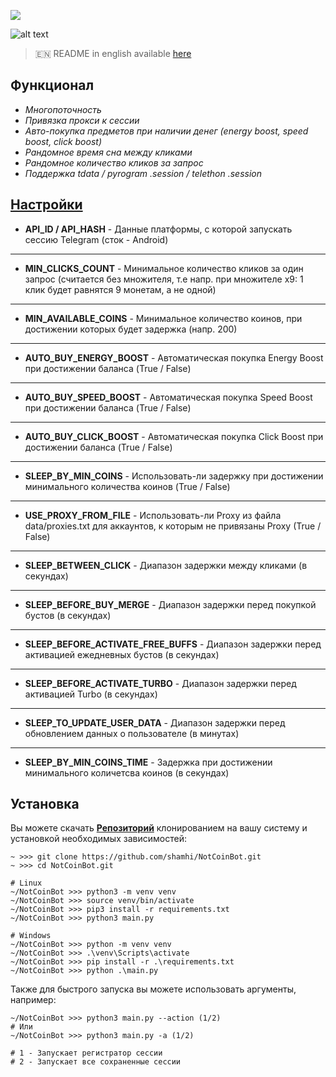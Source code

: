 [<img src="https://img.shields.io/badge/Telegram-%40Me-orange">](https://t.me/sho6ot)

![alt text](https://i.imgur.com/PDYwSJ9.png)

> 🇪🇳 README in english available [here](README-EN.md)

## Функционал  
+ _Многопоточность_
+ _Привязка прокси к сессии_
+ _Авто-покупка предметов при наличии денег (energy boost, speed boost, click boost)_
+ _Рандомное время сна между кликами_
+ _Рандомное количество кликов за запрос_
+ _Поддержка tdata / pyrogram .session / telethon .session_

## [Настройки](https://github.com/shamhi/NotCoinBot/blob/main/data/config.py">)
+ **API_ID / API_HASH** - Данные платформы, с которой запускать сессию Telegram (сток - Android)
***
+ **MIN_CLICKS_COUNT** - Минимальное количество кликов за один запрос (считается без множителя, т.е напр. при множителе x9: 1 клик будет равнятся 9 монетам, а не одной)
***
+ **MIN_AVAILABLE_COINS** - Минимальное количество коинов, при достижении которых будет задержка (напр. 200)
***
+ **AUTO_BUY_ENERGY_BOOST** - Автоматическая покупка Energy Boost при достижении баланса (True / False)
***
+ **AUTO_BUY_SPEED_BOOST** - Автоматическая покупка Speed Boost при достижении баланса (True / False)
***
+ **AUTO_BUY_CLICK_BOOST** - Автоматическая покупка Click Boost при достижении баланса (True / False)
***
+ **SLEEP_BY_MIN_COINS** - Использовать-ли задержку при достижении минимального количества коинов (True / False)
***
+ **USE_PROXY_FROM_FILE** - Использовать-ли Proxy из файла data/proxies.txt для аккаунтов, к которым не привязаны Proxy (True / False)
***
+ **SLEEP_BETWEEN_CLICK** - Диапазон задержки между кликами (в секундах)
***
+ **SLEEP_BEFORE_BUY_MERGE** - Диапазон задержки перед покупкой бустов (в секундах)
***
+ **SLEEP_BEFORE_ACTIVATE_FREE_BUFFS** - Диапазон задержки перед активацией ежедневных бустов (в секундах)
***
+ **SLEEP_BEFORE_ACTIVATE_TURBO** - Диапазон задержки перед активацией Turbo (в секундах)
***
+ **SLEEP_TO_UPDATE_USER_DATA** - Диапазон задержки перед обновлением данных о пользователе (в минутах)
***
+ **SLEEP_BY_MIN_COINS_TIME** - Задержка при достижении минимального количетсва коинов (в секундах)

## Установка
Вы можете скачать [**Репозиторий**](https://github.com/shamhi/NotCoinBot) клонированием на вашу систему и установкой необходимых зависимостей:
```
~ >>> git clone https://github.com/shamhi/NotCoinBot.git 
~ >>> cd NotCoinBot.git

# Linux
~/NotCoinBot >>> python3 -m venv venv
~/NotCoinBot >>> source venv/bin/activate
~/NotCoinBot >>> pip3 install -r requirements.txt
~/NotCoinBot >>> python3 main.py

# Windows
~/NotCoinBot >>> python -m venv venv
~/NotCoinBot >>> .\venv\Scripts\activate
~/NotCoinBot >>> pip install -r .\requirements.txt
~/NotCoinBot >>> python .\main.py
```

Также для быстрого запуска вы можете использовать аргументы, например:
```
~/NotCoinBot >>> python3 main.py --action (1/2)
# Или
~/NotCoinBot >>> python3 main.py -a (1/2)

# 1 - Запускает регистратор сессии
# 2 - Запускает все сохраненные сессии
```
